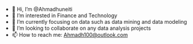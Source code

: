 - 👋 Hi, I’m @Ahmadhuneiti
- 👀 I’m interested in Finance and Technology 
- 🌱 I’m currently focusing on data such as data mining and data modeling 
- 💞️ I’m looking to collaborate on any data analysis projects
- 📫 How to reach me: Ahmadh100@outlook.com

<!---
Ahmadhuneiti/Ahmadhuneiti is a ✨ special ✨ repository because its `README.md` (this file) appears on your GitHub profile.
You can click the Preview link to take a look at your changes.
--->
